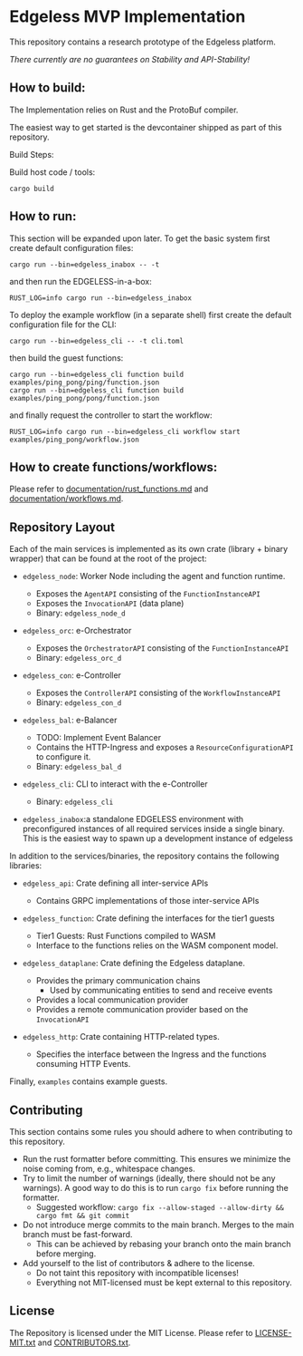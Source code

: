 # Edgeless MVP Implementation

This repository contains a research prototype of the Edgeless platform.

*There currently are no guarantees on Stability and API-Stability!*

## How to build:

The Implementation relies on Rust and the ProtoBuf compiler.

The easiest way to get started is the devcontainer shipped as part of this repository. 

Build Steps:

Build host code / tools:

```
cargo build
```

## How to run:

This section will be expanded upon later. To get the basic system first create default configuration files:

```
cargo run --bin=edgeless_inabox -- -t 
```

and then run the EDGELESS-in-a-box:

```
RUST_LOG=info cargo run --bin=edgeless_inabox
```

To deploy the example workflow (in a separate shell) first create the default configuration file for the CLI:

```
cargo run --bin=edgeless_cli -- -t cli.toml
```

then build the guest functions:

```
cargo run --bin=edgeless_cli function build examples/ping_pong/ping/function.json
cargo run --bin=edgeless_cli function build examples/ping_pong/pong/function.json
```

and finally request the controller to start the workflow:

```
RUST_LOG=info cargo run --bin=edgeless_cli workflow start examples/ping_pong/workflow.json
```

## How to create functions/workflows:

Please refer to [documentation/rust_functions.md](documentation/rust_functions.md) and [documentation/workflows.md](documentation/workflows.md).

## Repository Layout

Each of the main services is implemented as its own crate (library + binary wrapper) that can be found at the root of the project:

* `edgeless_node`:  Worker Node including the agent and function runtime.
    * Exposes the `AgentAPI` consisting of the `FunctionInstanceAPI`
    * Exposes the `InvocationAPI` (data plane)
    * Binary: `edgeless_node_d`

* `edgeless_orc`: e-Orchestrator
    * Exposes the `OrchestratorAPI` consisting of the `FunctionInstanceAPI`
    * Binary: `edgeless_orc_d`

* `edgeless_con`: e-Controller
    * Exposes the `ControllerAPI` consisting of the `WorkflowInstanceAPI`
    * Binary: `edgeless_con_d`

* `edgeless_bal`: e-Balancer
    * TODO: Implement Event Balancer
    * Contains the HTTP-Ingress and exposes a `ResourceConfigurationAPI` to configure it.
    * Binary: `edgeless_bal_d`

* `edgeless_cli`: CLI to interact with the e-Controller
    * Binary: `edgeless_cli`

* `edgeless_inabox`:a standalone EDGELESS environment with preconfigured instances of all required services inside a single binary. This is the easiest way to spawn up a development instance of edgeless

In addition to the services/binaries, the repository contains the following libraries:

* `edgeless_api`: Crate defining all inter-service APIs
    * Contains GRPC implementations of those inter-service APIs

* `edgeless_function`: Crate defining the interfaces for the tier1 guests
    * Tier1 Guests: Rust Functions compiled to WASM
    * Interface to the functions relies on the WASM component model.

* `edgeless_dataplane`: Crate defining the Edgeless dataplane.
    * Provides the primary communication chains
        * Used by communicating entities to send and receive events
    * Provides a local communication provider
    * Provides a remote communication provider based on the `InvocationAPI`

* `edgeless_http`: Crate containing HTTP-related types.
    * Specifies the interface between the Ingress and the functions consuming HTTP Events.

Finally, `examples` contains example guests.

## Contributing

This section contains some rules you should adhere to when contributing to this repository.

* Run the rust formatter before committing. This ensures we minimize the noise coming from, e.g., whitespace changes.
* Try to limit the number of warnings (ideally, there should not be any warnings). A good way to do this is to run `cargo fix` before running the formatter.
    *  Suggested workflow: `cargo fix --allow-staged --allow-dirty && cargo fmt && git commit`
* Do not introduce merge commits to the main branch. Merges to the main branch must be fast-forward.
    *   This can be achieved by rebasing your branch onto the main branch before merging.
* Add yourself to the list of contributors & adhere to the license.
    * Do not taint this repository with incompatible licenses!
    * Everything not MIT-licensed must be kept external to this repository.

## License

The Repository is licensed under the MIT License. Please refer to [LICENSE-MIT.txt](LICENSE-MIT.txt) and [CONTRIBUTORS.txt](CONTRIBUTORS.txt). 
